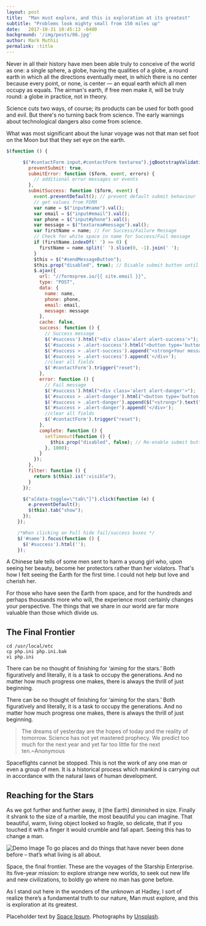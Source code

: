 ```yaml
---
layout: post
title:  "Man must explore, and this is exploration at its greatest"
subtitle: "Problems look mighty small from 150 miles up"
date:   2017-10-31 10:45:13 -0400
background: '/img/posts/06.jpg'
author: Mark Muthii
permalink: :title
---
```


<p>Never in all their history have men been able truly to conceive of the world as one: a single sphere, a globe, having the qualities of a globe, a round earth in which all the directions eventually meet, in which there is no center because every point, or none, is center — an equal earth which all men occupy as equals. The airman's earth, if free men make it, will be truly round: a globe in practice, not in theory.</p>

<p>Science cuts two ways, of course; its products can be used for both good and evil. But there's no turning back from science. The early warnings about technological dangers also come from science.</p>

<p>What was most significant about the lunar voyage was not that man set foot on the Moon but that they set eye on the earth.</p>

```javascript
$(function () {

      $("#contactForm input,#contactForm textarea").jqBootstrapValidation({
        preventSubmit: true,
        submitError: function ($form, event, errors) {
          // additional error messages or events
        },
        submitSuccess: function ($form, event) {
          event.preventDefault(); // prevent default submit behaviour
          // get values from FORM
          var name = $("input#name").val();
          var email = $("input#email").val();
          var phone = $("input#phone").val();
          var message = $("textarea#message").val();
          var firstName = name; // For Success/Failure Message
          // Check for white space in name for Success/Fail message
          if (firstName.indexOf(' ') >= 0) {
            firstName = name.split(' ').slice(0, -1).join(' ');
          }
          $this = $("#sendMessageButton");
          $this.prop("disabled", true); // Disable submit button until AJAX call is complete to prevent duplicate messages
          $.ajax({
            url: "//formspree.io/{{ site.email }}",
            type: "POST",
            data: {
              name: name,
              phone: phone,
              email: email,
              message: message
            },
            cache: false,
            success: function () {
              // Success message
              $('#success').html("<div class='alert alert-success'>");
              $('#success > .alert-success').html("<button type='button' class='close' data-dismiss='alert' aria-hidden='true'>&times;").append("</button>");
              $('#success > .alert-success').append("<strong>Your message has been sent. </strong>");
              $('#success > .alert-success').append('</div>');
              //clear all fields
              $('#contactForm').trigger("reset");
            },
            error: function () {
              // Fail message
              $('#success').html("<div class='alert alert-danger'>");
              $('#success > .alert-danger').html("<button type='button' class='close' data-dismiss='alert' aria-hidden='true'>&times;").append("</button>");
              $('#success > .alert-danger').append($("<strong>").text("Sorry " + firstName + ", it seems that my mail server is not responding. Please try again later!"));
              $('#success > .alert-danger').append('</div>');
              //clear all fields
              $('#contactForm').trigger("reset");
            },
            complete: function () {
              setTimeout(function () {
                $this.prop("disabled", false); // Re-enable submit button when AJAX call is complete
              }, 1000);
            }
          });
        },
        filter: function () {
          return $(this).is(":visible");
        }
      });

      $("a[data-toggle=\"tab\"]").click(function (e) {
        e.preventDefault();
        $(this).tab("show");
      });
    });

    /*When clicking on Full hide fail/success boxes */
    $('#name').focus(function () {
      $('#success').html('');
    });
```

<p>A Chinese tale tells of some men sent to harm a young girl who, upon seeing her beauty, become her protectors rather than her violators. That's how I felt seeing the Earth for the first time. I could not help but love and cherish her.</p>

<p>For those who have seen the Earth from space, and for the hundreds and perhaps thousands more who will, the experience most certainly changes your perspective. The things that we share in our world are far more valuable than those which divide us.</p>

<h2 class="section-heading">The Final Frontier</h2>

<pre class="command-line" data-user="root" data-host="localhost"><code class="language-bash">cd /usr/local/etc
cp php.ini php.ini.bak
vi php.ini</code></pre>

<p>There can be no thought of finishing for ‘aiming for the stars.’ Both figuratively and literally, it is a task to occupy the generations. And no matter how much progress one makes, there is always the thrill of just beginning.</p>

<p>There can be no thought of finishing for ‘aiming for the stars.’ Both figuratively and literally, it is a task to occupy the generations. And no matter how much progress one makes, there is always the thrill of just beginning.</p>

<blockquote class="blockquote">The dreams of yesterday are the hopes of today and the reality of tomorrow. Science has not yet mastered prophecy. We predict too much for the next year and yet far too little for the next ten.<span class="author">~Anonymous</span></blockquote>

<p>Spaceflights cannot be stopped. This is not the work of any one man or even a group of men. It is a historical process which mankind is carrying out in accordance with the natural laws of human development.</p>

<h2 class="section-heading">Reaching for the Stars</h2>

<p>As we got further and further away, it [the Earth] diminished in size. Finally it shrank to the size of a marble, the most beautiful you can imagine. That beautiful, warm, living object looked so fragile, so delicate, that if you touched it with a finger it would crumble and fall apart. Seeing this has to change a man.</p>

<img class="img-fluid" src="https://source.unsplash.com/Mn9Fa_wQH-M/800x450" alt="Demo Image">
<span class="caption text-muted">To go places and do things that have never been done before – that’s what living is all about.</span>

<p>Space, the final frontier. These are the voyages of the Starship Enterprise. Its five-year mission: to explore strange new worlds, to seek out new life and new civilizations, to boldly go where no man has gone before.</p>

<p>As I stand out here in the wonders of the unknown at Hadley, I sort of realize there’s a fundamental truth to our nature, Man must explore, and this is exploration at its greatest.</p>

<p>Placeholder text by <a href="http://spaceipsum.com/">Space Ipsum</a>. Photographs by <a href="https://unsplash.com/">Unsplash</a>.</p>
